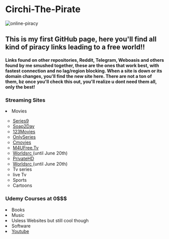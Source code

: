 # <h1>Circhi-The-Pirate</h1>

![online-piracy](https://user-images.githubusercontent.com/102611155/162018014-92de099d-7422-4331-9b8b-94339393fd5f.jpg)

<h2> This is my first GitHub page, here you'll find 
all kind of piracy links leading to a free world!!</h2> 
<h4> Links found on other repositories, Reddit, Telegram, Weboasis and others found by me smushed together, these are the ones that work best, with fastest connection and no lag/region blocking.
When a site is down or its domain changes, you'll find the new site here.
There are not a ton of them, bz once you'll check this out, you'll realize u dont need them all, only the best!</h4>

<h3> Streaming Sites </h3>

  
<li>Movies</li>
<ul style="list-style-type:circle">
  <li> <a href="https://series9.me/" target-"_blank"> Series9 </a> </li>
 <li> <a href="https://soap2day.ac/" target-"_blank"> Soap2Day </a> </li>
<li> <a href="https://ww1.123moviesfree.net/" target-"_blank"> 123Movies </a> </li>
  <li> <a href="https://cinefunhd.com/" target-"_blank"> OnlySeries </a> </li>
  <li> <a href="https://cmovies.online/" target-"_blank"> Cmovies </a> </li>
  <li> <a href="https://ww1.m4ufree.tv/" target-"_blank"> M4UFree.Tv </a> </li>
  <li> <a href="https://www.worldsrc.net/" target-"_blank"> Worldsrc  </a> (until June 20th)</li>
  <li> <a href="https://www.privatehd.xyz//" target-"_blank"> PrivateHD  </a> </li>
  <li> <a href="https://www.worldsrc.net/" target-"_blank"> Worldsrc  </a> (until June 20th)</li>
  
<li>Tv series</li>
<li>live Tv</li>
<li>Sports </li>
<li>Cartoons</li>

</ul>  
<h3> Udemy Courses at 0$$$</h3>
<li>Books </li>
<li>Music </li>
<li>Usless Websites but still cool though </li>


<li>Software </li>
<li> <a href="https://www.youtube.com/" target="_blank"> Youtube </a> </li>
